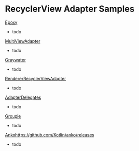 # RecyclerView Adapter Samples

[Epoxy](https://github.com/airbnb/epoxy)
- todo

[MultiViewAdapter](https://github.com/DevAhamed/MultiViewAdapter)
- todo

[Graywater](https://github.com/tumblr/Graywater)
- todo

[RendererRecyclerViewAdapter](https://github.com/vivchar/RendererRecyclerViewAdapter)
- todo

[AdapterDelegates](https://github.com/sockeqwe/AdapterDelegates)
- todo

[Groupie](https://github.com/lisawray/groupie)
- todo

[Anko](https://github.com/Kotlin/anko)https://github.com/Kotlin/anko/releases
- todo
